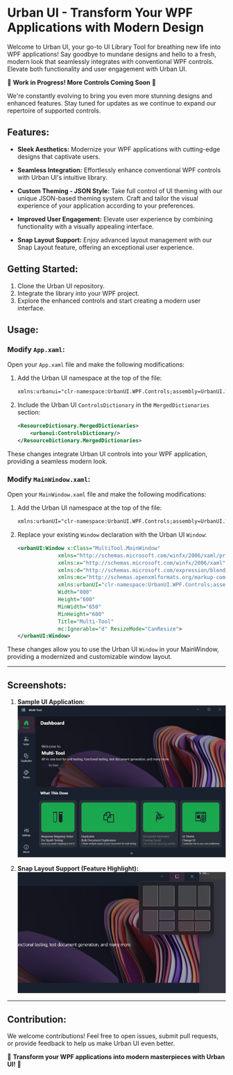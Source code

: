 # Urban UI - Transform Your WPF Applications with Modern Design

Welcome to Urban UI, your go-to UI Library Tool for breathing new life into WPF applications! Say goodbye to mundane designs and hello to a fresh, modern look that seamlessly integrates with conventional WPF controls. Elevate both functionality and user engagement with Urban UI.

🚧 **Work in Progress! More Controls Coming Soon** 🚧

We're constantly evolving to bring you even more stunning designs and enhanced features. Stay tuned for updates as we continue to expand our repertoire of supported controls.

## Features:

- **Sleek Aesthetics:** Modernize your WPF applications with cutting-edge designs that captivate users.

- **Seamless Integration:** Effortlessly enhance conventional WPF controls with Urban UI's intuitive library.

- **Custom Theming - JSON Style:** Take full control of UI theming with our unique JSON-based theming system. Craft and tailor the visual experience of your application according to your preferences.

- **Improved User Engagement:** Elevate user experience by combining functionality with a visually appealing interface.

- **Snap Layout Support:** Enjoy advanced layout management with our Snap Layout feature, offering an exceptional user experience.

## Getting Started:

1. Clone the Urban UI repository.
2. Integrate the library into your WPF project.
3. Explore the enhanced controls and start creating a modern user interface.

## Usage:

### Modify `App.xaml`:

Open your `App.xaml` file and make the following modifications:

1. Add the Urban UI namespace at the top of the file:

    ```xml
    xmlns:urbanui="clr-namespace:UrbanUI.WPF.Controls;assembly=UrbanUI.WPF"
    ```

2. Include the Urban UI `ControlsDictionary` in the `MergedDictionaries` section:

    ```xml
    <ResourceDictionary.MergedDictionaries>
        <urbanui:ControlsDictionary/>
    </ResourceDictionary.MergedDictionaries>
    ```

These changes integrate Urban UI controls into your WPF application, providing a seamless modern look.

### Modify `MainWindow.xaml`:

Open your `MainWindow.xaml` file and make the following modifications:

1. Add the Urban UI namespace at the top of the file:

    ```xml
    xmlns:urbanUI="clr-namespace:UrbanUI.WPF.Controls;assembly=UrbanUI.WPF"
    ```

2. Replace your existing `Window` declaration with the Urban UI `Window`:

    ```xml
    <urbanUI:Window x:Class="MultiTool.MainWindow"
                 xmlns="http://schemas.microsoft.com/winfx/2006/xaml/presentation"
                 xmlns:x="http://schemas.microsoft.com/winfx/2006/xaml"
                 xmlns:d="http://schemas.microsoft.com/expression/blend/2008"
                 xmlns:mc="http://schemas.openxmlformats.org/markup-compatibility/2006"
                 xmlns:urbanUI="clr-namespace:UrbanUI.WPF.Controls;assembly=UrbanUI.WPF"
                 Width="800"
                 Height="600"
                 MinWidth="650"
                 MinHeight="600"
                 Title="Multi-Tool"
                 mc:Ignorable="d" ResizeMode="CanResize">
    </urbanUI:Window>
    ```

These changes allow you to use the Urban UI `Window` in your MainWindow, providing a modernized and customizable window layout.

---

## Screenshots:

1. **Sample UI Application:**
   ![Sample UI](https://github.com/UrbanCastles/UrbanUI/blob/master/samples/test_app.png)

2. **Snap Layout Support (Feature Highlight):**
   ![Snap Layout](https://github.com/UrbanCastles/UrbanUI/blob/master/samples/snap_layout.png)

---

## Contribution:

We welcome contributions! Feel free to open issues, submit pull requests, or provide feedback to help us make Urban UI even better.

🚀 **Transform your WPF applications into modern masterpieces with Urban UI!** 🚀
